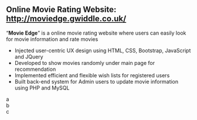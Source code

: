## Online Movie Rating Website: http://moviedge.gwiddle.co.uk/

“**Movie Edge**” is a online movie rating website where users can easily look for movie information and rate movies
- Injected user-centric UX design using HTML, CSS, Bootstrap, JavaScript and JQuery
- Developed to show movies randomly under main page for recommendation
- Implemented efficient and flexible wish lists for registered users
- Built back-end system for Admin users to update movie information using PHP and MySQL

a  
b  
c  
